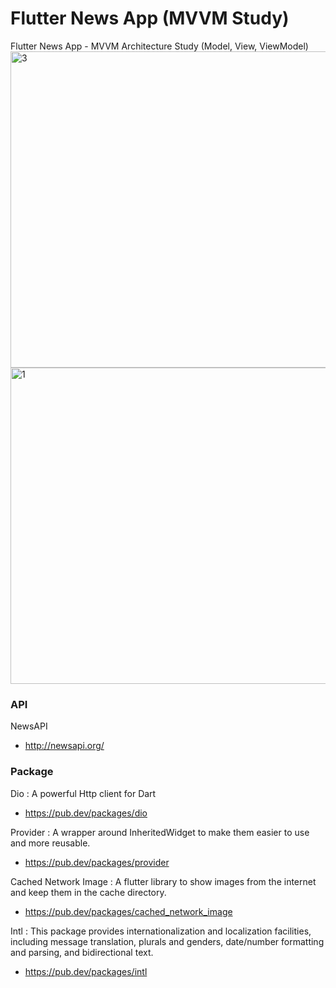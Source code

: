 # Flutter News App (MVVM Study)
Flutter News App - MVVM Architecture Study
(Model, View, ViewModel)
<img width="506" alt="3" src="https://user-images.githubusercontent.com/40516537/97215698-ccc23d80-17ea-11eb-9c0a-6cda706fa2d0.png">
<img width="506" alt="1" src="https://user-images.githubusercontent.com/40516537/97215715-d350b500-17ea-11eb-9ea4-eece30fd1451.png">


### API
NewsAPI
* http://newsapi.org/

### Package
Dio : A powerful Http client for Dart
* https://pub.dev/packages/dio

Provider : A wrapper around InheritedWidget to make them easier to use and more reusable.
* https://pub.dev/packages/provider

Cached Network Image : A flutter library to show images from the internet and keep them in the cache directory.
* https://pub.dev/packages/cached_network_image

Intl : This package provides internationalization and localization facilities, including message translation, plurals and genders, date/number formatting and parsing, and bidirectional text.
* https://pub.dev/packages/intl
